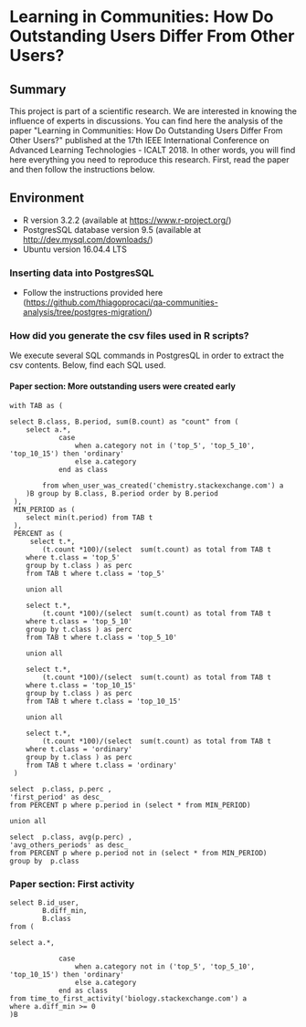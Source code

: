 # Learning in Communities: How Do Outstanding Users Differ From Other Users?

## Summary
This project is part of a scientific research. We are interested in knowing the influence of experts in discussions.
You can find here the analysis of the paper "Learning in Communities: How Do Outstanding Users Differ From Other Users?" published at the 17th IEEE International Conference on Advanced Learning Technologies - ICALT 2018.
In other words, you will find here everything you need to reproduce this research.
First, read the paper and then follow the instructions below.

## Environment
- R version 3.2.2 (available at https://www.r-project.org/)
- PostgresSQL database version 9.5 (available at http://dev.mysql.com/downloads/)
- Ubuntu version 16.04.4 LTS

### Inserting data into PostgresSQL
- Follow the instructions provided here (https://github.com/thiagoprocaci/qa-communities-analysis/tree/postgres-migration/)

### How did you generate the csv files used in R scripts?

We execute several SQL commands in PostgresQL in order to extract the csv contents. Below, find each SQL used.

#### Paper section: More outstanding users were created early

```
with TAB as (
	
select B.class, B.period, sum(B.count) as "count" from (
	select a.*,
			case 
				when a.category not in ('top_5', 'top_5_10', 'top_10_15') then 'ordinary'
				else a.category
			end as class
	
		from when_user_was_created('chemistry.stackexchange.com') a
	)B group by B.class, B.period order by B.period
 ),
 MIN_PERIOD as (
 	select min(t.period) from TAB t
 ),
 PERCENT as (
	 select t.*,
		(t.count *100)/(select  sum(t.count) as total from TAB t 
	where t.class = 'top_5'
	group by t.class ) as perc
	from TAB t where t.class = 'top_5'
	
	union all 
	 
	select t.*,
		(t.count *100)/(select  sum(t.count) as total from TAB t 
	where t.class = 'top_5_10'
	group by t.class ) as perc
	from TAB t where t.class = 'top_5_10'
	
	union all 
	 
	select t.*,
		(t.count *100)/(select  sum(t.count) as total from TAB t 
	where t.class = 'top_10_15'
	group by t.class ) as perc
	from TAB t where t.class = 'top_10_15'
	
	union all 
	
	select t.*,
		(t.count *100)/(select  sum(t.count) as total from TAB t 
	where t.class = 'ordinary'
	group by t.class ) as perc
	from TAB t where t.class = 'ordinary'
 )
 
select  p.class, p.perc ,
'first_period' as desc_
from PERCENT p where p.period in (select * from MIN_PERIOD)

union all

select  p.class, avg(p.perc) ,
'avg_others_periods' as desc_
from PERCENT p where p.period not in (select * from MIN_PERIOD)
group by  p.class
```

### Paper section: First activity

```
select B.id_user,
		B.diff_min,
		B.class
from (

select a.*,

			case 
				when a.category not in ('top_5', 'top_5_10', 'top_10_15') then 'ordinary'
				else a.category
			end as class
from time_to_first_activity('biology.stackexchange.com') a
where a.diff_min >= 0
)B 
```


